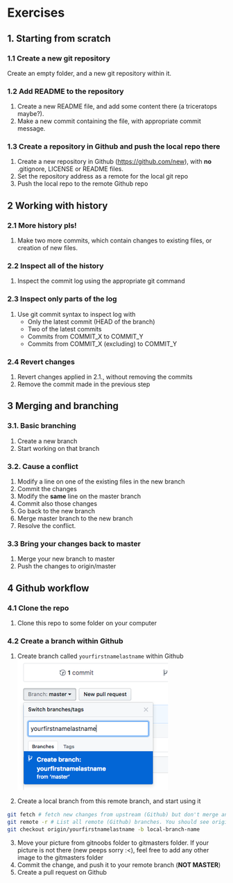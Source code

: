 # Exercises
## 1. Starting from scratch

### 1.1 Create a new git repository  
Create an empty folder, and a new git repository within it.

### 1.2 Add README to the repository
1. Create a new README file, and add some content there (a triceratops maybe?). 
2. Make a new commit containing the file, with appropriate commit message.  

### 1.3 Create a repository in Github and push the local repo there
1. Create a new repository in Github (https://github.com/new), with **no** .gitignore, LICENSE or README files.
2. Set the repository address as a remote for the local git repo
3. Push the local repo to the remote Github repo

## 2 Working with history

### 2.1 More history pls!
1. Make two more commits, which contain changes to existing files, or creation of new files.

### 2.2 Inspect all of the history
1. Inspect the commit log using the appropriate git command

### 2.3 Inspect only parts of the log
1. Use git commit syntax to inspect log with
    - Only the latest commit (HEAD of the branch)
    - Two of the latest commits
    - Commits from COMMIT_X to COMMIT_Y
    - Commits from COMMIT_X (excluding) to COMMIT_Y
    
### 2.4 Revert changes
1. Revert changes applied in 2.1., without removing the commits
2. Remove the commit made in the previous step

## 3 Merging and branching

### 3.1. Basic branching
1. Create a new branch
2. Start working on that branch

### 3.2. Cause a conflict
1. Modify a line on one of the existing files in the new branch
2. Commit the changes
3. Modify the **same** line on the master branch
4. Commit also those changes
5. Go back to the new branch
6. Merge master branch to the new branch
7. Resolve the conflict.

### 3.3 Bring your changes back to master
1. Merge your new branch to master
2. Push the changes to origin/master

## 4 Github workflow

### 4.1 Clone the repo
1. Clone this repo to some folder on your computer

### 4.2 Create a branch within Github
1. Create branch called `yourfirstnamelastname` within Github  
![Branching](/refpics/github-branching.png)

2. Create a local branch from this remote branch, and start using it
```bash
git fetch # fetch new changes from upstream (Github) but don't merge anything
git remote -r # List all remote (Github) branches. You should see origin/yourfirstnamelastname
git checkout origin/yourfirstnamelastname -b local-branch-name
```

3. Move your picture from gitnoobs folder to gitmasters folder. If your picture is not there (new peeps sorry :<), feel free to add any other image to the gitmasters folder
4. Commit the change, and push it to your remote branch (**NOT MASTER**)
5. Create a pull request on Github